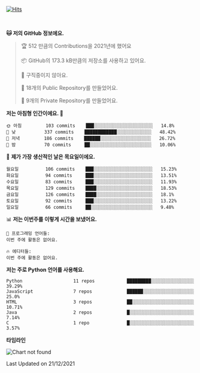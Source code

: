 [![Hits](https://hits.seeyoufarm.com/api/count/incr/badge.svg?url=https%3A%2F%2Fgithub.com%2FSoohan-Park&count_bg=%23000000&title_bg=%23828282&icon=gradle.svg&icon_color=%23FFFFFF&title=Visited&edge_flat=false)](https://hits.seeyoufarm.com)  

<br/>

<!--START_SECTION:waka-->
**🐱 저의 GitHub 정보에요.** 

> 🏆 512 만큼의 Contributions을 2021년에 했어요
 > 
> 📦 GitHub의 173.3 kB만큼의 저장소를 사용하고 있어요. 
 > 
> 🚫 구직중이지 않아요.
 > 
> 📜 18개의 Public Repository를 만들었어요. 
 > 
> 🔑 9개의 Private Repository를 만들었어요.  
 > 
**저는 아침형 인간이에요. 🐤** 

```text
🌞 아침         103 commits    ███░░░░░░░░░░░░░░░░░░░░░░   14.8% 
🌆 낮　         337 commits    ████████████░░░░░░░░░░░░░   48.42% 
🌃 저녁         186 commits    ██████░░░░░░░░░░░░░░░░░░░   26.72% 
🌙 밤　         70 commits     ██░░░░░░░░░░░░░░░░░░░░░░░   10.06%

```
📅 **제가 가장 생산적인 날은 목요일이에요.** 

```text
월요일          106 commits    ███░░░░░░░░░░░░░░░░░░░░░░   15.23% 
화요일          94 commits     ███░░░░░░░░░░░░░░░░░░░░░░   13.51% 
수요일          83 commits     ███░░░░░░░░░░░░░░░░░░░░░░   11.93% 
목요일          129 commits    ████░░░░░░░░░░░░░░░░░░░░░   18.53% 
금요일          126 commits    ████░░░░░░░░░░░░░░░░░░░░░   18.1% 
토요일          92 commits     ███░░░░░░░░░░░░░░░░░░░░░░   13.22% 
일요일          66 commits     ██░░░░░░░░░░░░░░░░░░░░░░░   9.48%

```


📊 **저는 이번주를 이렇게 시간을 보냈어요.** 

```text
💬 프로그래밍 언어들: 
이번 주에 활동은 없어요.

🔥 에디터들: 
이번 주에 활동은 없어요.

```

**저는 주로 Python 언어를 사용해요.** 

```text
Python                   11 repos            █████████░░░░░░░░░░░░░░░░   39.29% 
JavaScript               7 repos             ██████░░░░░░░░░░░░░░░░░░░   25.0% 
HTML                     3 repos             ██░░░░░░░░░░░░░░░░░░░░░░░   10.71% 
Java                     2 repos             █░░░░░░░░░░░░░░░░░░░░░░░░   7.14% 
C                        1 repo              █░░░░░░░░░░░░░░░░░░░░░░░░   3.57%

```


**타임라인**

![Chart not found](https://raw.githubusercontent.com/Soohan-Park/Soohan-Park/master/charts/bar_graph.png) 


 Last Updated on 21/12/2021
<!--END_SECTION:waka-->
